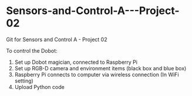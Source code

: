 # Sensors-and-Control-A---Project-02
Git for Sensors and Control A - Project 02

To control the Dobot:
1) Set up Dobot magician, connected to Raspberry Pi
2) Set up RGB-D camera and environment items (black box and blue box)
3) Raspberry Pi connects to computer via wireless connection (In WiFi setting)
4) Upload Python code
